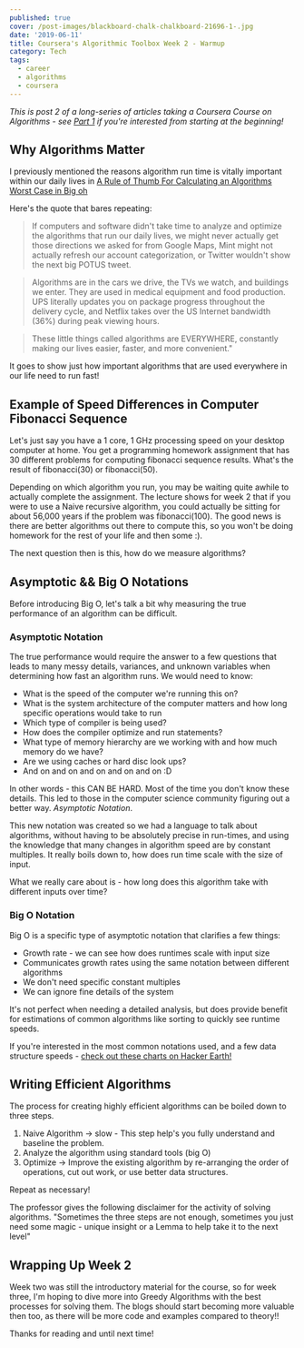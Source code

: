 ```yaml
---
published: true
cover: /post-images/blackboard-chalk-chalkboard-21696-1-.jpg
date: '2019-06-11'
title: Coursera's Algorithmic Toolbox Week 2 - Warmup
category: Tech
tags:
  - career
  - algorithms
  - coursera
---
```

_This is post 2 of a long-series of articles taking a Coursera Course on Algorithms - see [Part 1](https://www.kalebmckelvey.com/blog/courseras-data-structures-and-algorithms-algorithmic-toolbox-week-1) if you're interested from starting at the beginning!_


## Why Algorithms Matter

I previously mentioned the reasons algorithm run time is vitally important within our daily lives in [A Rule of Thumb For Calculating an Algorithms Worst Case in Big oh](https://www.kalebmckelvey.com/blog/a-rule-of-thumb-for-calculating-an-algorithms-worst-case-in-big-oh-notation)

Here's the quote that bares repeating:

> If computers and software didn't take time to analyze and optimize the algorithms that run our daily lives, we might never actually get those directions we asked for from Google Maps, Mint might not actually refresh our account categorization, or Twitter wouldn't show the next big POTUS tweet.

> Algorithms are in the cars we drive, the TVs we watch, and buildings we enter. They are used in medical equipment and food production. UPS literally updates you on package progress throughout the delivery cycle, and Netflix takes over the US Internet bandwidth (36%) during peak viewing hours.

> These little things called algorithms are EVERYWHERE, constantly making our lives easier, faster, and more convenient."

It goes to show just how important algorithms that are used everywhere in our life need to run fast!

## Example of Speed Differences in Computer Fibonacci Sequence

Let's just say you have a 1 core, 1 GHz processing speed on your desktop computer at home. You get a programming homework assignment that has 30 different problems for computing fibonacci sequence results. What's the result of fibonacci(30) or fibonacci(50).

Depending on which algorithm you run, you may be waiting quite awhile to actually complete the assignment. The lecture shows for week 2 that if you were to use a Naive recursive algorithm, you could actually be sitting for about 56,000 years if the problem was fibonacci(100). The good news is there are better algorithms out there to compute this, so you won't be doing homework for the rest of your life and then some :).

The next question then is this, how do we measure algorithms?

## Asymptotic && Big O Notations

Before introducing Big O, let's talk a bit why measuring the true performance of an algorithm can be difficult.

### Asymptotic Notation

The true performance would require the answer to a few questions that leads to many messy details, variances, and unknown variables when determining how fast an algorithm runs. We would need to know:

* What is the speed of the computer we're running this on?
* What is the system architecture of the computer matters and how long specific operations would take to run
* Which type of compiler is being used? 
* How does the compiler optimize and run statements?
* What type of memory hierarchy are we working with and how much memory do we have?
* Are we using caches or hard disc look ups?
* And on and on and on and on and on :D

In other words - this CAN BE HARD. Most of the time you don't know these details. This led to those in the computer science community figuring out a better way. *Asymptotic Notation*.

This new notation was created so we had a language to talk about algorithms, without having to be absolutely precise in run-times, and using the knowledge that many changes in algorithm speed are by constant multiples. It really boils down to, how does run time scale with the size of input.

What we really care about is - how long does this algorithm take with different inputs over time?

### Big O Notation

Big O is a specific type of asymptotic notation that clarifies a few things:

* Growth rate - we can see how does runtimes scale with input size
* Communicates growth rates using the same notation between different algorithms
* We don't need specific constant multiples
* We can ignore fine details of the system

It's not perfect when needing a detailed analysis, but does provide benefit for estimations of common algorithms like sorting to quickly see runtime speeds.

If you're interested in the most common notations used, and a few data structure speeds - [check out these charts on Hacker Earth!](https://www.hackerearth.com/practice/notes/big-o-cheatsheet-series-data-structures-and-algorithms-with-thier-complexities-1/)


## Writing Efficient Algorithms

The process for creating highly efficient algorithms can be boiled down to three steps.

1. Naive Algorithm -> slow - This step help's you fully understand and baseline the problem.
1. Analyze the algorithm using standard tools (big O)
1. Optimize -> Improve the existing algorithm by re-arranging the order of operations, cut out work, or use better data structures.

Repeat as necessary! 

The professor gives the following disclaimer for the activity of solving algorithms. "Sometimes the three steps are not enough, sometimes you just need some magic - unique insight or a Lemma to help take it to the next level"

## Wrapping Up Week 2

Week two was still the introductory material for the course, so for week three, I'm hoping to dive more into Greedy Algorithms with the best processes for solving them. The blogs should start becoming more valuable then too, as there will be more code and examples compared to theory!!

Thanks for reading and until next time! 


